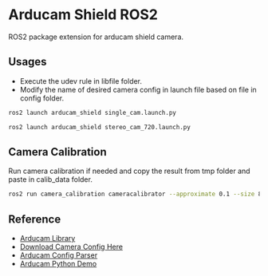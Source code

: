 # Arducam Shield ROS2

ROS2 package extension for arducam shield camera.

## Usages

- Execute the udev rule in libfile folder.
- Modify the name of desired camera config in launch file based on file in config folder.


```bash
ros2 launch arducam_shield single_cam.launch.py
```

```bash
ros2 launch arducam_shield stereo_cam_720.launch.py
```

## Camera Calibration
Run camera calibration if needed and copy the result from tmp folder and paste in calib_data folder.
```bash
ros2 run camera_calibration cameracalibrator --approximate 0.1 --size 8x6 --square 0.024 right:=/camera_right/image_raw left:=/camera_left/image_raw right_camera:=/camera_right left_camera:=/camera_left
```

## Reference
* [Arducam Library](https://github.com/ArduCAM/ArduCAM_USB_Camera_Shield/tree/master)
* [Download Camera Config Here](https://github.com/ArduCAM/ArduCAM_USB_Camera_Shield/tree/master/Config)
* [Arducam Config Parser](https://github.com/ArduCAM/arducam_config_parser/tree/master)
* [Arducam Python Demo](https://github.com/ArduCAM/ArduCAM_USB_Camera_Shield_Python_Demo?tab=readme-ov-file)



